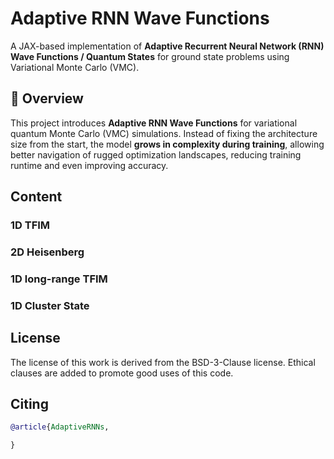 # Adaptive RNN Wave Functions

A JAX-based implementation of **Adaptive Recurrent Neural Network (RNN) Wave Functions / Quantum States** for ground state problems using Variational Monte Carlo (VMC).

## 🚀 Overview

This project introduces **Adaptive RNN Wave Functions** for variational quantum Monte Carlo (VMC) simulations. Instead of fixing the architecture size from the start, the model **grows in complexity during training**, allowing better navigation of rugged optimization landscapes, reducing training runtime and even improving accuracy.

## Content

### 1D TFIM

### 2D Heisenberg

### 1D long-range TFIM

### 1D Cluster State


## License
The license of this work is derived from the BSD-3-Clause license. Ethical clauses are added to promote good uses of this code.

## Citing
```bibtex
@article{AdaptiveRNNs,

}
```
